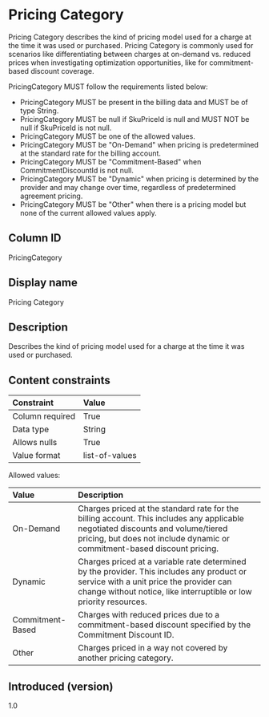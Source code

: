 # Pricing Category

Pricing Category describes the kind of pricing model used for a charge at the time it was used or purchased. Pricing Category is commonly used for scenarios like differentiating between charges at on-demand vs. reduced prices when investigating optimization opportunities, like for commitment-based discount coverage.

PricingCategory MUST follow the requirements listed below:

* PricingCategory MUST be present in the billing data and MUST be of type String.
* PricingCategory MUST be null if SkuPriceId is null and MUST NOT be null if SkuPriceId is not null.
* PricingCategory MUST be one of the allowed values.
* PricingCategory MUST be "On-Demand" when pricing is predetermined at the standard rate for the billing account.
* PricingCategory MUST be "Commitment-Based" when CommitmentDiscountId is not null.
* PricingCategory MUST be "Dynamic" when pricing is determined by the provider and may change over time, regardless of predetermined agreement pricing.
* PricingCategory MUST be "Other" when there is a pricing model but none of the current allowed values apply.

## Column ID

PricingCategory

## Display name

Pricing Category

## Description

Describes the kind of pricing model used for a charge at the time it was used or purchased.

## Content constraints

| Constraint      | Value          |
| :-------------- | :------------- |
| Column required | True           |
| Data type       | String         |
| Allows nulls    | True           |
| Value format    | list-of-values |

Allowed values:

| Value            | Description                                                                                                                                                                                                  |
| :--------------- | :----------------------------------------------------------------------------------------------------------------------------------------------------------------------------------------------------------- |
| On-Demand        | Charges priced at the standard rate for the billing account. This includes any applicable negotiated discounts and volume/tiered pricing, but does not include dynamic or commitment-based discount pricing. |
| Dynamic          | Charges priced at a variable rate determined by the provider. This includes any product or service with a unit price the provider can change without notice, like interruptible or low priority resources.   |
| Commitment-Based | Charges with reduced prices due to a commitment-based discount specified by the Commitment Discount ID.                                                                                                      |
| Other            | Charges priced in a way not covered by another pricing category.                                                                                                                                             |

## Introduced (version)

1.0
